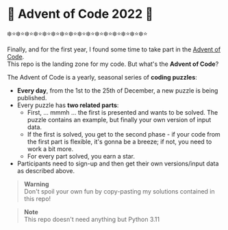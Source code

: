 # :santa: Advent of Code 2022 :christmas_tree:

:snowflake::star::snowflake::star::snowflake::star::snowflake::star::snowflake::star::snowflake::star::snowflake::star::snowflake::star::snowflake::star::snowflake::star::snowflake::star::snowflake::star::snowflake::star::snowflake::star::snowflake::star::snowflake::star:

Finally, and for the first year, I found some time to take part in the [Advent of Code](https://adventofcode.com).  
This repo is the landing zone for my code. But what's the **Advent of Code**?

The Advent of Code is a yearly, seasonal series of **coding puzzles**:
- **Every day**, from the 1st to the 25th of December, a new puzzle is being published. 
- Every puzzle has **two related parts**:
    - First, ... mmmh ... the first is presented and wants to be solved. The puzzle contains an example, but finally your own version of input data.
    - If the first is solved, you get to the second phase - if your code from the first part is flexible, it's gonna be a breeze; if not, you need to work a bit more.
    - For every part solved, you earn a star.
- Participants need to sign-up and then get their own versions/input data as described above.

> **Warning**  
> Don't spoil your own fun by copy-pasting my solutions contained in this repo!  

> **Note**  
> This repo doesn't need anything but Python 3.11
